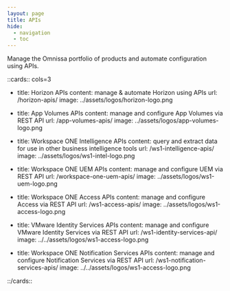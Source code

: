 ```yaml
---
layout: page
title: APIs
hide:
  - navigation
  - toc
---
```


Manage the Omnissa portfolio of products and automate configuration using APIs.

::cards:: cols=3

- title: Horizon APIs
  content: manage & automate Horizon using APIs
  url: /horizon-apis/
  image: ../assets/logos/horizon-logo.png

- title: App Volumes APIs
  content: manage and configure App Volumes via REST API
  url: /app-volumes-apis/
  image: ../assets/logos/app-volumes-logo.png

- title: Workspace ONE Intelligence APIs
  content: query and extract data for use in other business intelligence tools
  url: /ws1-intelligence-apis/
  image: ../assets/logos/ws1-intel-logo.png

- title: Workspace ONE UEM APIs
  content: manage and configure UEM via REST API
  url: /workspace-one-uem-apis/
  image: ../assets/logos/ws1-uem-logo.png

- title: Workspace ONE Access APIs
  content: manage and configure Access via REST API
  url: /ws1-access-apis/
  image: ../assets/logos/ws1-access-logo.png

- title: VMware Identity Services APIs
  content: manage and configure VMware Identity Services via REST API
  url: /ws1-identity-services-api/
  image: ../../assets/logos/ws1-access-logo.png

- title: Workspace ONE Notification Services APIs
  content: manage and configure Notification Services via REST API
  url: /ws1-notification-services-apis/
  image: ../../assets/logos/ws1-access-logo.png

::/cards::
